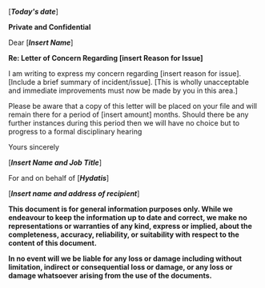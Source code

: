 \[***Today's date***\]

**Private and Confidential**

Dear \[***Insert Name***\]

**Re: Letter of Concern Regarding \[insert Reason for Issue\]**

I am writing to express my concern regarding \[insert reason for issue\]. \[Include a brief summary of incident/issue\]. \[This is wholly unacceptable and immediate improvements must now be made by you in this area.\]

Please be aware that a copy of this letter will be placed on your file and will remain there for a period of \[insert amount\] months. Should there be any further instances during this period then we will have no choice but to progress to a formal disciplinary hearing

Yours sincerely

\[***Insert Name and Job Title***\]

For and on behalf of \[***Hydatis***\]

\[***Insert name and address of recipient***\]

**This document is for general information purposes only. While we endeavour to keep the information up to date and correct, we make no representations or warranties of any kind, express or implied, about the completeness, accuracy, reliability, or suitability with respect to the content of this document.**

**In no event will we be liable for any loss or damage including without limitation, indirect or consequential loss or damage, or any loss or damage whatsoever arising from the use of the documents.**
